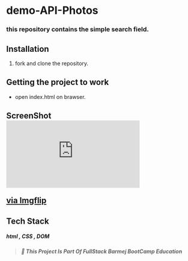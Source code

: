 # demo-API-Photos

### this repository contains the simple search field.

## Installation

1. fork and clone the repository.

## Getting the project to work

-  open index.html on brawser.

## ScreenShot<div style="width:355px;max-width:100%;"><div style="height:0;padding-bottom:50.42%;position:relative;"><iframe width="355" height="179" style="position:absolute;top:0;left:0;width:100%;height:100%;" frameBorder="0" src="https://imgflip.com/embed/4jrwzp"></iframe></div><p><a href="https://imgflip.com/gif/4jrwzp">via Imgflip</a></p></div>

## Tech Stack

##### html , CSS , DOM

> ##### :red_circle: This Project Is Part Of FullStack Barmej BootCamp Education
